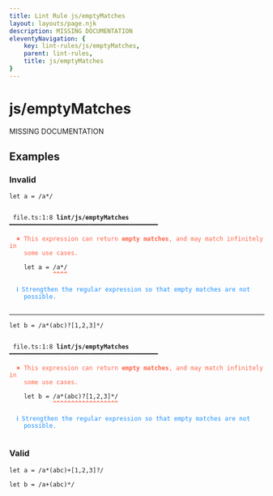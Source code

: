 ```yaml
---
title: Lint Rule js/emptyMatches
layout: layouts/page.njk
description: MISSING DOCUMENTATION
eleventyNavigation: {
	key: lint-rules/js/emptyMatches,
	parent: lint-rules,
	title: js/emptyMatches
}
---
```


# js/emptyMatches

MISSING DOCUMENTATION

<!-- EVERYTHING BELOW IS AUTOGENERATED. SEE SCRIPTS FOLDER FOR UPDATE SCRIPTS -->


## Examples
### Invalid
<pre class="language-text"><code class="language-text"><span class="token keyword">let</span> <span class="token variable">a</span> <span class="token operator">=</span> <span class="token regex">/a*/</span></code></pre>
<pre class="language-text"><code class="language-text">
 <span style="text-decoration-style: dotted;">file.ts:1:8</span> <strong>lint/js/emptyMatches</strong> ━━━━━━━━━━━━━━━━━━━━━━━━━━━━━━━━━━━━━━━━━

  <strong><span style="color: Tomato;">✖ </span></strong><span style="color: Tomato;">This expression can return </span><span style="color: Tomato;"><strong>empty matches</strong></span><span style="color: Tomato;">, and may match infinitely in</span>
    <span style="color: Tomato;">some use cases.</span>

    <span class="token keyword">let</span> <span class="token variable">a</span> <span class="token operator">=</span> <span class="token regex">/a*/</span>
            <span style="color: Tomato;"><strong>^</strong></span><span style="color: Tomato;"><strong>^</strong></span><span style="color: Tomato;"><strong>^</strong></span><span style="color: Tomato;"><strong>^</strong></span>

  <strong><span style="color: DodgerBlue;">ℹ </span></strong><span style="color: DodgerBlue;">Strengthen the regular expression so that empty matches are not</span>
    <span style="color: DodgerBlue;">possible.</span>

</code></pre>

---------------

<pre class="language-text"><code class="language-text"><span class="token keyword">let</span> <span class="token variable">b</span> <span class="token operator">=</span> <span class="token regex">/a*(abc)?[1,2,3]*/</span></code></pre>
<pre class="language-text"><code class="language-text">
 <span style="text-decoration-style: dotted;">file.ts:1:8</span> <strong>lint/js/emptyMatches</strong> ━━━━━━━━━━━━━━━━━━━━━━━━━━━━━━━━━━━━━━━━━

  <strong><span style="color: Tomato;">✖ </span></strong><span style="color: Tomato;">This expression can return </span><span style="color: Tomato;"><strong>empty matches</strong></span><span style="color: Tomato;">, and may match infinitely in</span>
    <span style="color: Tomato;">some use cases.</span>

    <span class="token keyword">let</span> <span class="token variable">b</span> <span class="token operator">=</span> <span class="token regex">/a*(abc)?[1,2,3]*/</span>
            <span style="color: Tomato;"><strong>^</strong></span><span style="color: Tomato;"><strong>^</strong></span><span style="color: Tomato;"><strong>^</strong></span><span style="color: Tomato;"><strong>^</strong></span><span style="color: Tomato;"><strong>^</strong></span><span style="color: Tomato;"><strong>^</strong></span><span style="color: Tomato;"><strong>^</strong></span><span style="color: Tomato;"><strong>^</strong></span><span style="color: Tomato;"><strong>^</strong></span><span style="color: Tomato;"><strong>^</strong></span><span style="color: Tomato;"><strong>^</strong></span><span style="color: Tomato;"><strong>^</strong></span><span style="color: Tomato;"><strong>^</strong></span><span style="color: Tomato;"><strong>^</strong></span><span style="color: Tomato;"><strong>^</strong></span><span style="color: Tomato;"><strong>^</strong></span><span style="color: Tomato;"><strong>^</strong></span><span style="color: Tomato;"><strong>^</strong></span>

  <strong><span style="color: DodgerBlue;">ℹ </span></strong><span style="color: DodgerBlue;">Strengthen the regular expression so that empty matches are not</span>
    <span style="color: DodgerBlue;">possible.</span>

</code></pre>
### Valid
<pre class="language-text"><code class="language-text"><span class="token keyword">let</span> <span class="token variable">a</span> <span class="token operator">=</span> <span class="token regex">/a*(abc)+[1,2,3]?/</span></code></pre>
<pre class="language-text"><code class="language-text"><span class="token keyword">let</span> <span class="token variable">b</span> <span class="token operator">=</span> <span class="token regex">/a+(abc)*/</span></code></pre>
